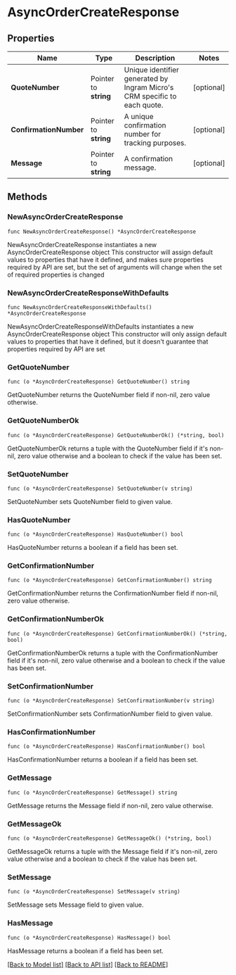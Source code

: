 # AsyncOrderCreateResponse

## Properties

Name | Type | Description | Notes
------------ | ------------- | ------------- | -------------
**QuoteNumber** | Pointer to **string** | Unique identifier generated by Ingram Micro&#39;s CRM specific to each quote. | [optional] 
**ConfirmationNumber** | Pointer to **string** | A unique confirmation number for tracking purposes. | [optional] 
**Message** | Pointer to **string** | A confirmation message. | [optional] 

## Methods

### NewAsyncOrderCreateResponse

`func NewAsyncOrderCreateResponse() *AsyncOrderCreateResponse`

NewAsyncOrderCreateResponse instantiates a new AsyncOrderCreateResponse object
This constructor will assign default values to properties that have it defined,
and makes sure properties required by API are set, but the set of arguments
will change when the set of required properties is changed

### NewAsyncOrderCreateResponseWithDefaults

`func NewAsyncOrderCreateResponseWithDefaults() *AsyncOrderCreateResponse`

NewAsyncOrderCreateResponseWithDefaults instantiates a new AsyncOrderCreateResponse object
This constructor will only assign default values to properties that have it defined,
but it doesn't guarantee that properties required by API are set

### GetQuoteNumber

`func (o *AsyncOrderCreateResponse) GetQuoteNumber() string`

GetQuoteNumber returns the QuoteNumber field if non-nil, zero value otherwise.

### GetQuoteNumberOk

`func (o *AsyncOrderCreateResponse) GetQuoteNumberOk() (*string, bool)`

GetQuoteNumberOk returns a tuple with the QuoteNumber field if it's non-nil, zero value otherwise
and a boolean to check if the value has been set.

### SetQuoteNumber

`func (o *AsyncOrderCreateResponse) SetQuoteNumber(v string)`

SetQuoteNumber sets QuoteNumber field to given value.

### HasQuoteNumber

`func (o *AsyncOrderCreateResponse) HasQuoteNumber() bool`

HasQuoteNumber returns a boolean if a field has been set.

### GetConfirmationNumber

`func (o *AsyncOrderCreateResponse) GetConfirmationNumber() string`

GetConfirmationNumber returns the ConfirmationNumber field if non-nil, zero value otherwise.

### GetConfirmationNumberOk

`func (o *AsyncOrderCreateResponse) GetConfirmationNumberOk() (*string, bool)`

GetConfirmationNumberOk returns a tuple with the ConfirmationNumber field if it's non-nil, zero value otherwise
and a boolean to check if the value has been set.

### SetConfirmationNumber

`func (o *AsyncOrderCreateResponse) SetConfirmationNumber(v string)`

SetConfirmationNumber sets ConfirmationNumber field to given value.

### HasConfirmationNumber

`func (o *AsyncOrderCreateResponse) HasConfirmationNumber() bool`

HasConfirmationNumber returns a boolean if a field has been set.

### GetMessage

`func (o *AsyncOrderCreateResponse) GetMessage() string`

GetMessage returns the Message field if non-nil, zero value otherwise.

### GetMessageOk

`func (o *AsyncOrderCreateResponse) GetMessageOk() (*string, bool)`

GetMessageOk returns a tuple with the Message field if it's non-nil, zero value otherwise
and a boolean to check if the value has been set.

### SetMessage

`func (o *AsyncOrderCreateResponse) SetMessage(v string)`

SetMessage sets Message field to given value.

### HasMessage

`func (o *AsyncOrderCreateResponse) HasMessage() bool`

HasMessage returns a boolean if a field has been set.


[[Back to Model list]](../README.md#documentation-for-models) [[Back to API list]](../README.md#documentation-for-api-endpoints) [[Back to README]](../README.md)


